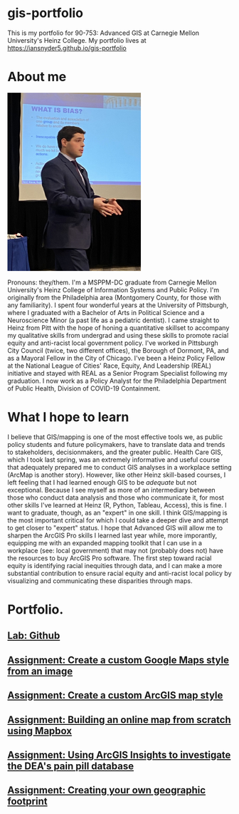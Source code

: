 # gis-portfolio
This is my portfolio for 90-753: Advanced GIS at Carnegie Mellon University's Heinz College. My portfolio lives at https://iansnyder5.github.io/gis-portfolio

# About me

<img src="racialequitytraining.jpeg" alt="Me" width="300" height="400">

Pronouns: they/them. I'm a MSPPM-DC graduate from Carnegie Mellon University's Heinz College of Information Systems and Public Policy. I'm originally from the Philadelphia area (Montgomery County, for those with any familiarity). I spent four wonderful years at the University of Pittsburgh, where I graduated with a Bachelor of Arts in Political Science and a Neuroscience Minor (a past life as a pediatric dentist). I came straight to Heinz from Pitt with the hope of honing a quantitative skillset to accompany my qualitative skills from undergrad and using these skills to promote racial equity and anti-racist local government policy. I've worked in Pittsburgh City Council (twice, two different offices), the Borough of Dormont, PA, and as a Mayoral Fellow in the City of Chicago. I've been a Heinz Policy Fellow at the National League of Cities' Race, Equity, And Leadership (REAL) initiative and stayed with REAL as a Senior Program Specialist following my graduation. I now work as a Policy Analyst for the Philadelphia Department of Public Health, Division of COVID-19 Containment.

# What I hope to learn

I believe that GIS/mapping is one of the most effective tools we, as public policy students and future policymakers, have to translate data and trends to stakeholders, decisionmakers, and the greater public. Health Care GIS, which I took last spring, was an extremely informative and useful course that adequately prepared me to conduct GIS analyses in a workplace setting (ArcMap is another story). However, like other Heinz skill-based courses, I left feeling that I had learned enough GIS to be *adequate* but not exceptional. Because I see myself as more of an intermediary between those who conduct data analysis and those who communicate it, for most other skills I've learned at Heinz (R, Python, Tableau, Access), this is fine. I want to graduate, though, as an "expert" in one skill. I think GIS/mapping is the most important critical for which I could take a deeper dive and attempt to get closer to "expert" status. I hope that Advanced GIS will allow me to sharpen the ArcGIS Pro skills I learned last year while, more imporantly, equipping me with an expanded mapping toolkit that I can use in a workplace (see: local government) that may not (probably does not) have the resources to buy ArcGIS Pro software. The first step toward racial equity is identifying racial inequities through data, and I can make a more substantial contribution to ensure racial equity and anti-racist local policy by visualizing and communicating these disparities through maps.

# Portfolio.

## [Lab: Github](/labgithub.md)

## [Assignment: Create a custom Google Maps style from an image](/assignmentgooglemapsstyle.md)

## [Assignment: Create a custom ArcGIS map style](/assignmentarcgismapstyle.md)

## [Assignment: Building an online map from scratch using Mapbox](/assignmentmapbox.md)

## [Assignment: Using ArcGIS Insights to investigate the DEA's pain pill database](/assignmentarcgisinsights.md)

## [Assignment: Creating your own geographic footprint](/assignmentgeographicfootprint.md)
